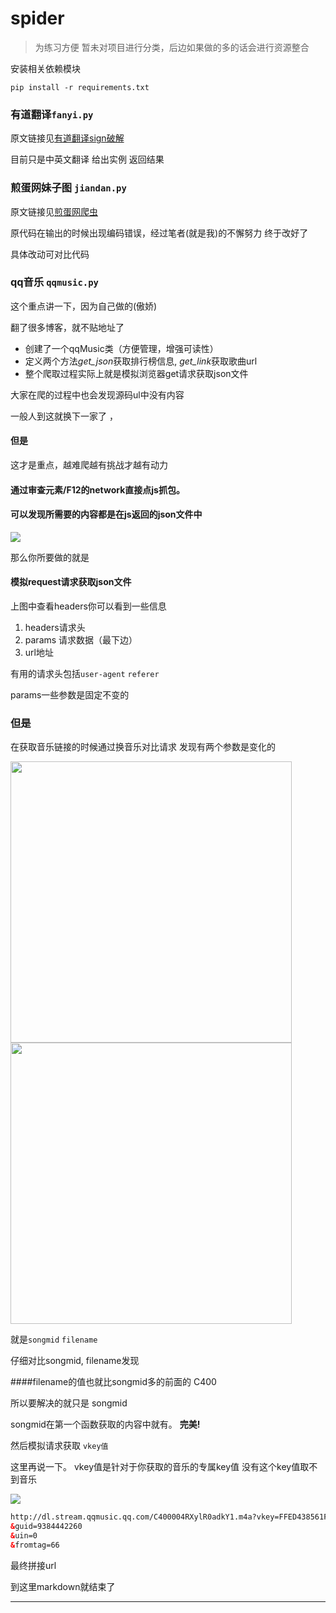 # spider

> 为练习方便 暂未对项目进行分类，后边如果做的多的话会进行资源整合

安装相关依赖模块

```pip install -r requirements.txt**
pip install -r requirements.txt
```

### 有道翻译`fanyi.py`

原文链接见<a href="http://www.tendcode.com/article/youdao-spider/">有道翻译sign破解</a>

目前只是中英文翻译   给出实例 返回结果

### 煎蛋网妹子图 `jiandan.py`

原文链接见<a href="http://www.tendcode.com/article/jiandan-meizi-spider-2/">煎蛋网爬虫</a>

原代码在输出的时候出现编码错误，经过笔者(就是我)的不懈努力 终于改好了

具体改动可对比代码

### qq音乐 `qqmusic.py`

这个重点讲一下，因为自己做的(傲娇)

翻了很多博客，就不贴地址了

- 创建了一个qqMusic类（方便管理，增强可读性）
- 定义两个方法*get_json*获取排行榜信息, *get_link*获取歌曲url
- 整个爬取过程实际上就是模拟浏览器get请求获取json文件

大家在爬的过程中也会发现源码ul中没有内容

一般人到这就换下一家了 ，

#### 但是

这才是重点，越难爬越有挑战才越有动力



#### 通过审查元素/F12的network直接点js抓包。

#### 可以发现所需要的内容都是在js返回的json文件中

<img src="http://qiniu.s001.xin/spider/qm/qqmusic.png">

那么你所要做的就是

#### 模拟request请求获取json文件

上图中查看headers你可以看到一些信息

1. headers请求头
2. params 请求数据（最下边）
3. url地址

有用的请求头包括`user-agent` `referer` 

params一些参数是固定不变的

### 但是

在获取音乐链接的时候通过换音乐对比请求 发现有两个参数是变化的

<img src="http://qiniu.s001.xin/spider/qm/1.png" width="450">

<img src="http://qiniu.s001.xin/spider/qm/2.png" width="450">



就是`songmid` `filename`

仔细对比songmid, filename发现

####filename的值也就比songmid多的前面的 C400

所以要解决的就只是 songmid

songmid在第一个函数获取的内容中就有。 **完美!**

然后模拟请求获取 `vkey值`

这里再说一下。 vkey值是针对于你获取的音乐的专属key值  没有这个key值取不到音乐

<img src="http://qiniu.s001.xin/spider/qm/vkey.png">

```Html
http://dl.stream.qqmusic.qq.com/C400004RXylR0adkY1.m4a?vkey=FFED438561F460E854B12428B698E9966EFF9EF576D20BA50E85F59AA204E5CE10338EEF9011DEC7B477E3B4BE2F4902A7B9A3659C8C5193
&guid=9384442260
&uin=0
&fromtag=66
```

最终拼接url

到这里markdown就结束了

----

